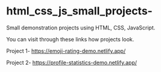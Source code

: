 # html_css_js_small_projects-


Small demonstration projects using HTML, CSS, JavaScript.

You can visit through these links how projects look.

Project 1- https://emoji-rating-demo.netlify.app/

Project 2- https://profile-statistics-demo.netlify.app/
